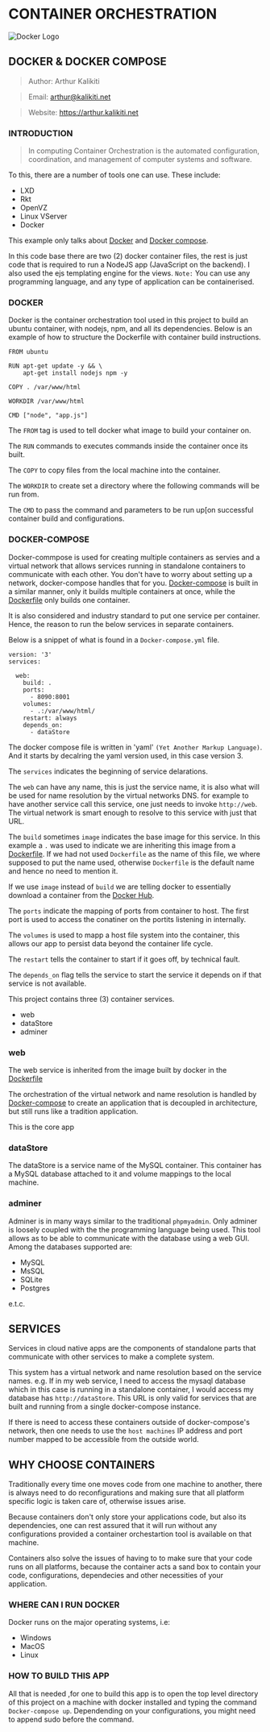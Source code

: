 # CONTAINER ORCHESTRATION

![Docker Logo](https://1000logos.net/wp-content/uploads/2017/07/Docker-Logo.png)

## DOCKER & DOCKER COMPOSE

> Author: Arthur Kalikiti

> Email: arthur@kalikiti.net

> Website: https://arthur.kalikiti.net


### INTRODUCTION

>In computing Container Orchestration is the automated configuration, coordination, and management of computer systems and software.

To this, there are a number of tools one can use. These include:

- LXD
- Rkt
- OpenVZ
- Linux VServer
- Docker

This example only talks about [Docker](https://docker.com) and [Docker compose](https://docs.docker.com/compose).

In this code base there are two (2) docker container files, the rest is just code that is required to run a NodeJS app (JavaScript on the backend). I also used the ejs templating engine for the views.
`Note:` You can use any programming language, and any type of application can be containerised.

### DOCKER

Docker is the container orchestration tool used in this project to build an ubuntu container, with nodejs, npm, and all its dependencies.
Below is an example of how to structure the Dockerfile with container build instructions.

```
FROM ubuntu

RUN apt-get update -y && \
    apt-get install nodejs npm -y

COPY . /var/www/html

WORKDIR /var/www/html

CMD ["node", "app.js"]
```

The `FROM` tag is used to tell docker what image to build your container on.

The `RUN` commands to executes commands inside the container once its built.

The `COPY` to copy files from the local machine into the container.

The `WORKDIR` to create set a directory where the following commands will be run from.

The `CMD` to pass the command and parameters to be run up[on successful container build and configurations.


### DOCKER-COMPOSE

Docker-commpose is used for creating multiple containers as servies and a virtual network that allows services running in standalone containers to communicate with each other.
You don't have to worry about setting up a network, docker-compose handles that for you.
[Docker-compose](https://github.com/arthurkay/container-presentation/blob/copy/docker-compose.yaml) is built in a similar manner, only it builds multiple containers at once, while the [Dockerfile](https://github.com/arthurkay/container-presentation/blob/copy/Dockerfile) only builds one container.

It is also considered and industry standard to put one service per container. Hence, the reason to run the below services in separate containers.

Below is a snippet of what is found in a `Docker-compose.yml` file.

```
version: '3'
services:

  web:
    build: .
    ports:
      - 8090:8001
    volumes:
      - .:/var/www/html/
    restart: always
    depends_on: 
      - dataStore
```

The docker compose file is written in 'yaml' `(Yet Another Markup Language)`. And it starts by decalring the yaml version used, in this case version 3.

The `services` indicates the beginning of service delarations.

The `web` can have any name, this is just the service name, it is also what will be used for name resolution by the virtual networks DNS. for example to have another service call this service, one just needs to invoke `http://web`. The virtual network is smart enough to resolve to this service with just that URL.

The `build` sometimes `image` indicates the base image for this service. In this example a `.` was used to indicate we are inheriting this image from a [Dockerfile](https://github.com/arthurkay/container-presentation/blob/copy/Dockerfile). If we had not used `Dockerfile` as the name of this file, we where supposed to put the name used, otherwise `Dockerfile` is the default name and hence no need to mention it.

If we use `image` instead of `build` we are telling docker to essentially download a container from the [Docker Hub](https://hub.docker.com).

The `ports` indicate the mapping of ports from container to host. The first port is used to access the conatiner on the portits listening in internally.

The `volumes` is used to mapp a host file system into the container, this allows our app to persist data beyond the container life cycle.

The `restart` tells the container to start if it goes off, by technical fault.

The `depends_on` flag tells the service to start the service it depends on if that service is not available.

This project contains three (3) container services.

- web
- dataStore
- adminer

### web

The web service is inherited from the image built by docker in the [Dockerfile](https://github.com/arthurkay/container-presentation/blob/copy/Dockerfile)

The orchestration of the virtual network and name resolution is handled by [Docker-compose](https://github.com/arthurkay/container-presentation/blob/copy/docker-compose.yaml) to create an application that is decoupled in architecture, but still runs like a tradition application.

This is the core app

### dataStore

The dataStore is a service name of the MySQL container. This container has a MySQL database attached to it and volume mappings to the local machine.

### adminer

Adminer is in many ways similar to the traditional `phpmyadmin`. Only adminer is loosely coupled with the the programming language being used.
This tool allows as to be able to communicate with the database using a web GUI.
Among the databases supported are:

- MySQL
- MsSQL
- SQLite
- Postgres

e.t.c.

## SERVICES

Services in cloud native apps are the components of standalone parts that communicate with other services to make a complete system.

This system has a virtual network and name resolution based on the service names.
e.g. If in my web service, I need to access the mysaql database which in this case is running in a standalone container, I would access my database has `http://dataStore`. This URL is only valid for services that are built and running from a single docker-compose instance.

If there is need to access these containers outside of docker-compose's network, then one needs to use the `host machines` IP address and port number mapped to be accessible from the outside world.

## WHY CHOOSE CONTAINERS

Traditionally every time one moves code from one machine to another, there is always need to do reconfigurations and making sure that all platform specific logic is taken care of, otherwise issues arise.

Because containers don't only store your applications code, but also its dependencies, one can rest assured that it will run without any configurations provided a container orchestartion tool is available on that machine.

Containers also solve the issues of having to to make sure that your code runs on all platforms, because the container acts a sand box to contain your code, configurations, dependecies and other necessities of your application.


### WHERE CAN I RUN DOCKER

Docker runs on the major operating systems, i.e:

- Windows
- MacOS
- Linux

### HOW TO BUILD THIS APP

All that is needed ,for one to build this app is to open the top level directory of this project on a machine with docker installed and typing the command `Docker-compose up`.
Dependending on your configurations, you might need to append sudo before the command.
